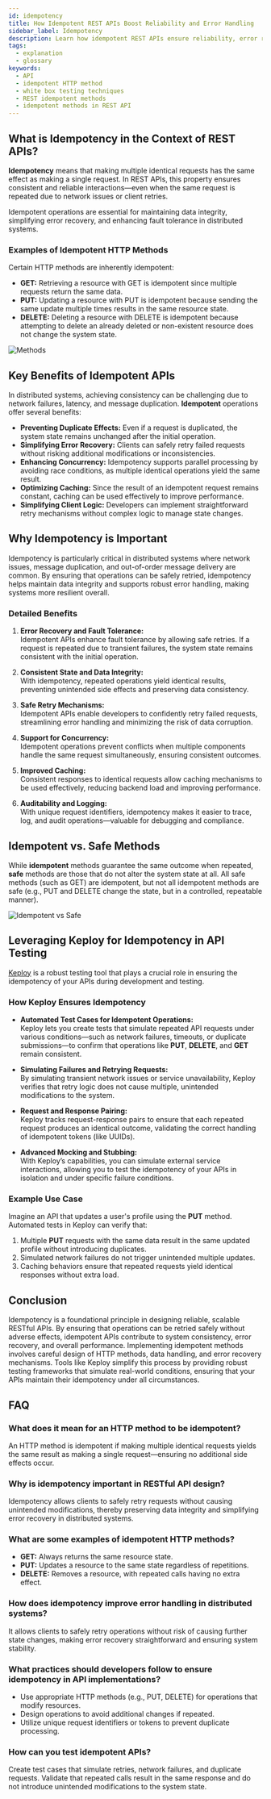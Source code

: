 ```yaml
---
id: idempotency
title: How Idempotent REST APIs Boost Reliability and Error Handling
sidebar_label: Idempotency
description: Learn how idempotent REST APIs ensure reliability, error recovery, and fault tolerance in distributed systems. Discover best practices and testing strategies for idempotent methods.
tags:
  - explanation
  - glossary
keywords:
  - API
  - idempotent HTTP method
  - white box testing techniques
  - REST idempotent methods
  - idempotent methods in REST API
---
```


## What is Idempotency in the Context of REST APIs?

**Idempotency** means that making multiple identical requests has the same effect as making a single request. In REST APIs, this property ensures consistent and reliable interactions—even when the same request is repeated due to network issues or client retries.

Idempotent operations are essential for maintaining data integrity, simplifying error recovery, and enhancing fault tolerance in distributed systems.

### Examples of Idempotent HTTP Methods

Certain HTTP methods are inherently idempotent:

- **GET:** Retrieving a resource with GET is idempotent since multiple requests return the same data.
- **PUT:** Updating a resource with PUT is idempotent because sending the same update multiple times results in the same resource state.
- **DELETE:** Deleting a resource with DELETE is idempotent because attempting to delete an already deleted or non-existent resource does not change the system state.

![Methods](https://keploy-devrel.s3.us-west-2.amazonaws.com/Idempotent+Api+image.webp)

## Key Benefits of Idempotent APIs

In distributed systems, achieving consistency can be challenging due to network failures, latency, and message duplication. **Idempotent** operations offer several benefits:

- **Preventing Duplicate Effects:** Even if a request is duplicated, the system state remains unchanged after the initial operation.
- **Simplifying Error Recovery:** Clients can safely retry failed requests without risking additional modifications or inconsistencies.
- **Enhancing Concurrency:** Idempotency supports parallel processing by avoiding race conditions, as multiple identical operations yield the same result.
- **Optimizing Caching:** Since the result of an idempotent request remains constant, caching can be used effectively to improve performance.
- **Simplifying Client Logic:** Developers can implement straightforward retry mechanisms without complex logic to manage state changes.

## Why Idempotency is Important

Idempotency is particularly critical in distributed systems where network issues, message duplication, and out-of-order message delivery are common. By ensuring that operations can be safely retried, idempotency helps maintain data integrity and supports robust error handling, making systems more resilient overall.

### Detailed Benefits

1. **Error Recovery and Fault Tolerance:**  
   Idempotent APIs enhance fault tolerance by allowing safe retries. If a request is repeated due to transient failures, the system state remains consistent with the initial operation.

2. **Consistent State and Data Integrity:**  
   With idempotency, repeated operations yield identical results, preventing unintended side effects and preserving data consistency.

3. **Safe Retry Mechanisms:**  
   Idempotent APIs enable developers to confidently retry failed requests, streamlining error handling and minimizing the risk of data corruption.

4. **Support for Concurrency:**  
   Idempotent operations prevent conflicts when multiple components handle the same request simultaneously, ensuring consistent outcomes.

5. **Improved Caching:**  
   Consistent responses to identical requests allow caching mechanisms to be used effectively, reducing backend load and improving performance.

6. **Auditability and Logging:**  
   With unique request identifiers, idempotency makes it easier to trace, log, and audit operations—valuable for debugging and compliance.

## Idempotent vs. Safe Methods

While **idempotent** methods guarantee the same outcome when repeated, **safe** methods are those that do not alter the system state at all. All safe methods (such as GET) are idempotent, but not all idempotent methods are safe (e.g., PUT and DELETE change the state, but in a controlled, repeatable manner).

![Idempotent vs Safe](https://keploy-devrel.s3.us-west-2.amazonaws.com/safe-methods-idempotency.png)

## Leveraging Keploy for Idempotency in API Testing

[Keploy](https://keploy.io) is a robust testing tool that plays a crucial role in ensuring the idempotency of your APIs during development and testing.

### How Keploy Ensures Idempotency

- **Automated Test Cases for Idempotent Operations:**  
   Keploy lets you create tests that simulate repeated API requests under various conditions—such as network failures, timeouts, or duplicate submissions—to confirm that operations like **PUT**, **DELETE**, and **GET** remain consistent.

- **Simulating Failures and Retrying Requests:**  
   By simulating transient network issues or service unavailability, Keploy verifies that retry logic does not cause multiple, unintended modifications to the system.

- **Request and Response Pairing:**  
   Keploy tracks request-response pairs to ensure that each repeated request produces an identical outcome, validating the correct handling of idempotent tokens (like UUIDs).

- **Advanced Mocking and Stubbing:**  
   With Keploy’s capabilities, you can simulate external service interactions, allowing you to test the idempotency of your APIs in isolation and under specific failure conditions.

### Example Use Case

Imagine an API that updates a user's profile using the **PUT** method. Automated tests in Keploy can verify that:

1. Multiple **PUT** requests with the same data result in the same updated profile without introducing duplicates.
2. Simulated network failures do not trigger unintended multiple updates.
3. Caching behaviors ensure that repeated requests yield identical responses without extra load.

## Conclusion

Idempotency is a foundational principle in designing reliable, scalable RESTful APIs. By ensuring that operations can be retried safely without adverse effects, idempotent APIs contribute to system consistency, error recovery, and overall performance. Implementing idempotent methods involves careful design of HTTP methods, data handling, and error recovery mechanisms. Tools like Keploy simplify this process by providing robust testing frameworks that simulate real-world conditions, ensuring that your APIs maintain their idempotency under all circumstances.

## FAQ

### What does it mean for an HTTP method to be idempotent?

An HTTP method is idempotent if making multiple identical requests yields the same result as making a single request—ensuring no additional side effects occur.

### Why is idempotency important in RESTful API design?

Idempotency allows clients to safely retry requests without causing unintended modifications, thereby preserving data integrity and simplifying error recovery in distributed systems.

### What are some examples of idempotent HTTP methods?

- **GET:** Always returns the same resource state.
- **PUT:** Updates a resource to the same state regardless of repetitions.
- **DELETE:** Removes a resource, with repeated calls having no extra effect.

### How does idempotency improve error handling in distributed systems?

It allows clients to safely retry operations without risk of causing further state changes, making error recovery straightforward and ensuring system stability.

### What practices should developers follow to ensure idempotency in API implementations?

- Use appropriate HTTP methods (e.g., PUT, DELETE) for operations that modify resources.
- Design operations to avoid additional changes if repeated.
- Utilize unique request identifiers or tokens to prevent duplicate processing.

### How can you test idempotent APIs?

Create test cases that simulate retries, network failures, and duplicate requests. Validate that repeated calls result in the same response and do not introduce unintended modifications to the system state.
